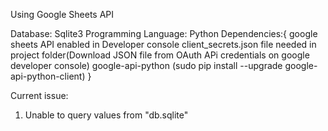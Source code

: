Using Google Sheets API

Database: Sqlite3 
Programming Language: Python 
Dependencies:{
    google sheets API enabled in Developer console
    client_secrets.json file needed in project folder(Download JSON file from OAuth APi credentials on google developer 
    console)
    google-api-python (sudo pip install --upgrade google-api-python-client)
}

Current issue:
1. Unable to query values from "db.sqlite"
